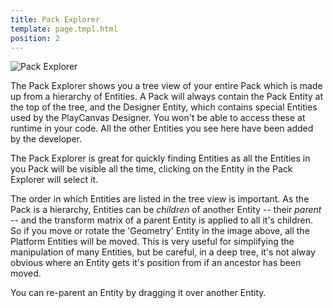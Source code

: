 ```yaml
---
title: Pack Explorer
template: page.tmpl.html
position: 2
---
```


![Pack Explorer](/images/platform/pack_explorer.png "Explore packs to discover their secrets")

The Pack Explorer shows you a tree view of your entire Pack which is made up from a hierarchy of Entities. A Pack will always contain the Pack Entity at the top of the tree, and the Designer Entity, which contains special Entities used by the PlayCanvas Designer. You won't be able to access these at runtime in your code. All the other Entities you see here have been added by the developer.

The Pack Explorer is great for quickly finding Entities as all the Entities in you Pack will be visible all the time, clicking on the Entity in the Pack Explorer will select it.

The order in which Entities are listed in the tree view is important. As the Pack is a hierarchy, Entities can be *children* of another Entity -- their *parent* -- and the transform matrix of a parent Entity is applied to all it's children. So if you move or rotate the 'Geometry' Entity in the image above, all the Platform Entities will be moved. This is very useful for simplifying the manipulation of many Entities, but be careful, in a deep tree,
it's not alway obvious where an Entity gets it's position from if an ancestor has been moved.

You can re-parent an Entity by dragging it over another Entity.

